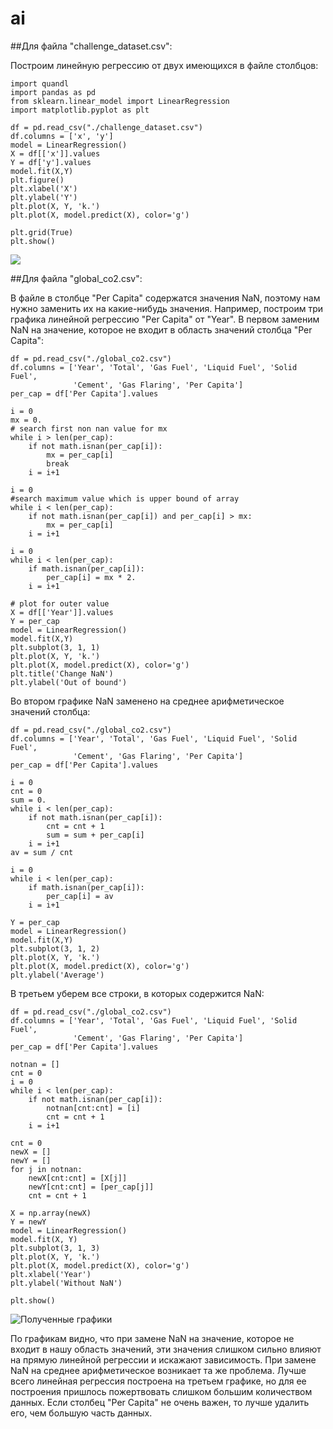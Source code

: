 # ai
##Для файла "challenge_dataset.csv":

Построим линейную регрессию от двух имеющихся в файле столбцов:

    import quandl
    import pandas as pd
    from sklearn.linear_model import LinearRegression
    import matplotlib.pyplot as plt
    
    df = pd.read_csv("./challenge_dataset.csv")
    df.columns = ['x', 'y']
    model = LinearRegression()
    X = df[['x']].values
    Y = df['y'].values
    model.fit(X,Y)
    plt.figure()
    plt.xlabel('X')
    plt.ylabel('Y')
    plt.plot(X, Y, 'k.')
    plt.plot(X, model.predict(X), color='g')
    
    plt.grid(True)
    plt.show()
    
![](https://sun1-5.userapi.com/c830608/v830608771/bb309/0qu3Gqc_uSg.jpg)


##Для файла "global_co2.csv":

В файле в столбце "Per Capita" содержатся значения NaN, поэтому нам нужно заменить
их на какие-нибудь значения. Например, построим три графика линейной регрессию 
"Per Capita" от "Year". В первом заменим NaN на значение, которое не входит в 
область значений столбца "Per Capita":

    df = pd.read_csv("./global_co2.csv")
    df.columns = ['Year', 'Total', 'Gas Fuel', 'Liquid Fuel', 'Solid Fuel', 
                  'Cement', 'Gas Flaring', 'Per Capita']
    per_cap = df['Per Capita'].values
    
    i = 0
    mx = 0.
    # search first non nan value for mx
    while i > len(per_cap):
        if not math.isnan(per_cap[i]):
            mx = per_cap[i]
            break
        i = i+1
    
    i = 0
    #search maximum value which is upper bound of array
    while i < len(per_cap):
        if not math.isnan(per_cap[i]) and per_cap[i] > mx:
            mx = per_cap[i]
        i = i+1
    
    i = 0
    while i < len(per_cap):
        if math.isnan(per_cap[i]):
            per_cap[i] = mx * 2.
        i = i+1
    
    # plot for outer value
    X = df[['Year']].values
    Y = per_cap
    model = LinearRegression()
    model.fit(X,Y)
    plt.subplot(3, 1, 1)
    plt.plot(X, Y, 'k.')
    plt.plot(X, model.predict(X), color='g')
    plt.title('Change NaN')
    plt.ylabel('Out of bound')

Во втором графике NaN заменено на среднее арифметическое значений столбца:

    df = pd.read_csv("./global_co2.csv")
    df.columns = ['Year', 'Total', 'Gas Fuel', 'Liquid Fuel', 'Solid Fuel', 
                  'Cement', 'Gas Flaring', 'Per Capita']
    per_cap = df['Per Capita'].values
    
    i = 0
    cnt = 0
    sum = 0.
    while i < len(per_cap):
        if not math.isnan(per_cap[i]):
            cnt = cnt + 1
            sum = sum + per_cap[i]
        i = i+1
    av = sum / cnt
    
    i = 0
    while i < len(per_cap):
        if math.isnan(per_cap[i]):
            per_cap[i] = av
        i = i+1
    
    Y = per_cap
    model = LinearRegression()
    model.fit(X,Y)
    plt.subplot(3, 1, 2)
    plt.plot(X, Y, 'k.')
    plt.plot(X, model.predict(X), color='g')
    plt.ylabel('Average')
        
В третьем уберем все строки, в которых содержится NaN:

    df = pd.read_csv("./global_co2.csv")
    df.columns = ['Year', 'Total', 'Gas Fuel', 'Liquid Fuel', 'Solid Fuel', 
                  'Cement', 'Gas Flaring', 'Per Capita']
    per_cap = df['Per Capita'].values
    
    notnan = []
    cnt = 0
    i = 0
    while i < len(per_cap):
        if not math.isnan(per_cap[i]):
            notnan[cnt:cnt] = [i]
            cnt = cnt + 1
        i = i+1
    
    cnt = 0
    newX = []
    newY = []
    for j in notnan:
        newX[cnt:cnt] = [X[j]]
        newY[cnt:cnt] = [per_cap[j]]
        cnt = cnt + 1
    
    X = np.array(newX)
    Y = newY
    model = LinearRegression()
    model.fit(X, Y)
    plt.subplot(3, 1, 3)
    plt.plot(X, Y, 'k.')
    plt.plot(X, model.predict(X), color='g')
    plt.xlabel('Year')
    plt.ylabel('Without NaN')
    
    plt.show()
    
![Полученные графики](https://sun1-11.userapi.com/c840723/v840723498/6b3ac/vB5VaUEa05Y.jpg)

По графикам видно, что при замене NaN на значение, которое не входит в нашу область
значений, эти значения слишком сильно влияют на прямую линейной регрессии и искажают
зависимость. При замене NaN на среднее арифметическое возникает та же проблема. Лучше
всего линейная регрессия построена на третьем графике, но для ее построения пришлось
пожертвовать слишком большим количеством данных. Если столбец "Per Capita" не очень
важен, то лучше удалить его, чем большую часть данных.
